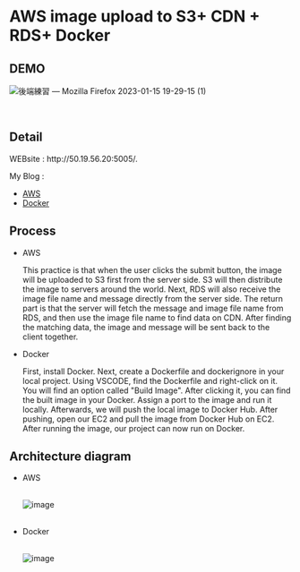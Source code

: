 <h1>AWS image upload to S3+ CDN + RDS+ Docker</h1>
<h2>DEMO</h2>

 ![後端練習 — Mozilla Firefox 2023-01-15 19-29-15 (1)](https://user-images.githubusercontent.com/111422800/212541032-0d7f749e-009f-443c-9f62-5d51635543c7.gif)
 
 <br>
<h2>Detail</h2>
  <p> WEBsite : http://50.19.56.20:5005/.</p>
  <p> My Blog :</p>
      <ul>
        <li><a href="https://hyggenini.com/aws-%e5%9c%96%e7%89%87%e4%b8%8a%e5%82%b3s3cdn%e5%bf%ab%e5%8f%96rds%e8%b3%87%e6%96%99%e5%ba%ab/">AWS</a></li>
        <li><a href="https://hyggenini.com/%e6%9c%ac%e5%9c%b0%e5%b0%88%e6%a1%88%e9%80%8f%e9%81%8edocker%e5%9c%a8ec2%e9%81%8b%e8%a1%8c/">Docker</a></li>
      </ul>
    <h2>Process</h2>
    <ul>
      <li>AWS</li>
        <p>This practice is that when the user clicks the submit button, the image will be uploaded to S3 first from the server side. S3 will then distribute the image to servers around the world. Next, RDS will also receive the image file name and message directly from the server side. The return part is that the server will fetch the message and image file name from RDS, and then use the image file name to find data on CDN. After finding the matching data, the image and message will be sent back to the client together.</p>
      <li>Docker</li>
        <p> First, install Docker. Next, create a Dockerfile and dockerignore in your local project. Using VSCODE, find the Dockerfile and right-click on it. You will find an option called "Build Image". After clicking it, you can find the built image in your Docker. Assign a port to the image and run it locally. Afterwards, we will push the local image to Docker Hub. After pushing, open our EC2 and pull the image from Docker Hub on EC2. After running the image, our project can now run on Docker.</p>
    </ul>
    <h2>Architecture diagram</h2>
     <ul>
      <li>AWS</li>
 <br>
      
![image](https://user-images.githubusercontent.com/111422800/212542005-b4331ece-93d1-4694-b687-2f17248d96ae.png)
 
 <br>
      <li>Docker</li>
 <br>
      
![image](https://user-images.githubusercontent.com/111422800/212542020-54190e56-04cd-4d5b-9548-2aa1de0c238e.png) 

<br>
    </ul>
      


